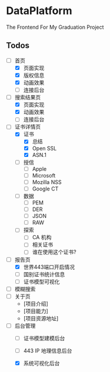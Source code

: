 # DataPlatform
The Frontend For My Graduation Project

## Todos

- [ ] 首页
    - [X] 页面实现
    - [X] 版权信息
    - [X] 动画效果
    - [ ] 连接后台
- [ ] 搜索结果页
    - [X] 页面实现
    - [X] 动画效果
    - [ ] 连接后台
- [ ] 证书详情页
    - [X] 证书
      - [X] 总结
      - [X] Open SSL
      - [X] ASN.1
    - [ ] 授信
      - [ ] Apple
      - [ ] Microsoft
      - [ ] Mozilla NSS
      - [ ] Google CT
    - [ ] 数据
      - [ ] PEM
      - [ ] DER
      - [ ] JSON
      - [ ] RAW
    - [ ] 探索
      - [ ] CA 机构
      - [ ] 相关证书
      - [ ] 谁在使用这个证书?
- [ ] 报告页
    - [X] 世界443端口开启情况
    - [ ] 国别证书统计信息
    - [ ] 证书模型可视化
- [ ] 模糊搜索
- [ ] 关于页
    - [项目介绍] 
    - [项目能力] 
    - [项目资源地址] 
- [ ] 后台管理
    - [ ] 证书模型建模后台
    - [ ] 443 IP 地理信息后台
    - [X] 系统可视化后台

